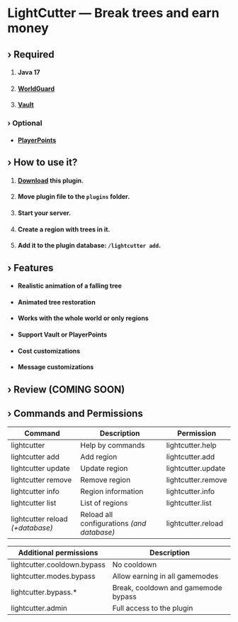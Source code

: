 # LightCutter — Break trees and earn money

## › Required

1. #### Java 17
3. #### [WorldGuard](https://dev.bukkit.org/projects/worldguard/files)
4. #### [Vault](https://github.com/MilkBowl/Vault)

### › Optional

- #### [PlayerPoints](https://www.spigotmc.org/resources/playerpoints.80745)

## › How to use it?

1. #### [Download](https://github.com/kainlighty/LightCutter/releases) this plugin.
2. #### Move plugin file to the `plugins` folder.
3. #### Start your server.
4. #### Create a region with trees in it.
5. #### Add it to the plugin database: `/lightcutter add`.

## › Features

- #### Realistic animation of a falling tree
- #### Animated tree restoration
- #### Works with the whole world or only regions
- #### Support Vault or PlayerPoints
- #### Cost customizations
- #### Message customizations

## › Review (COMING SOON)

## › Commands and Permissions

| Command                          | Description                                | Permission         |
|----------------------------------|--------------------------------------------|--------------------|
| lightcutter                      | Help by commands                           | lightcutter.help   |
| lightcutter add                  | Add region                                 | lightcutter.add    |
| lightcutter update               | Update region                              | lightcutter.update |
| lightcutter remove               | Remove region                              | lightcutter.remove |
| lightcutter info                 | Region information                         | lightcutter.info   |
| lightcutter list                 | List of regions                            | lightcutter.list   |
| lightcutter reload _(+database)_ | Reload all configurations _(and database)_ | lightcutter.reload |

| Additional permissions      | Description                             |
|-----------------------------|-----------------------------------------|
| lightcutter.cooldown.bypass | No cooldown                             |
| lightcutter.modes.bypass    | Allow earning in all gamemodes          |
| lightcutter.bypass.*        | Break, cooldown and gamemode bypass     |
| lightcutter.admin           | Full access to the plugin               |